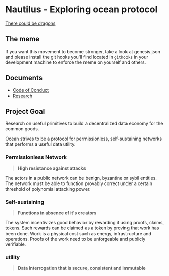 # Nautilus - Exploring ocean protocol
[There could be dragons](https://en.wikipedia.org/wiki/Twenty_Thousand_Leagues_Under_the_Sea)


## The meme

If you want this movement to become stronger, take a look at genesis.json and
please install the git hooks you'll find located in `githooks` in your
development machine to enforce the meme on yourself and others.

## Documents

- [Code of Conduct](https://github.com/diminator/nautilus/blob/master/CODE_OF_CONDUCT.md)
- [Research](https://github.com/diminator/nautilus/tree/master/research)

## Project Goal

Research on useful primitives to build a decentralized data economy for the common goods.

Ocean strives to be a protocol for permissionless, self-sustaining networks that performs a useful data utility.

### Permissionless Network

> **High resistance against attacks**

The actors in a public network can be benign, byzantine or sybil entities. The network must be able to function provably correct under a certain threshold of polynomial attacking power.


### Self-sustaining

> **Functions in absence of it's creators**

The system incentivizes good behavior by rewarding it using proofs, claims, tokens. Such rewards can be claimed as a token by proving that work has been done. Work is a physical cost such as energy, infrastructure and operations. Proofs of the work need to be unforgeable and publicly verifiable.

### utility

> **Data interrogation that is secure, consistent and immutable**


